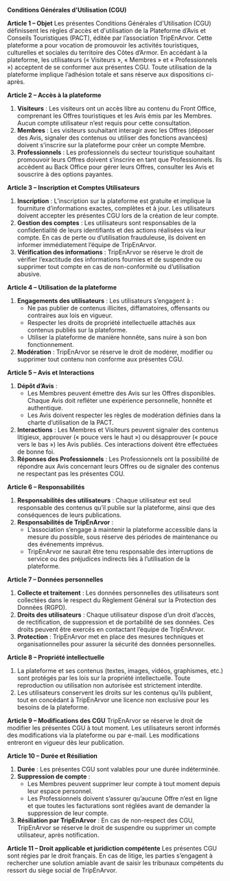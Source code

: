 **Conditions Générales d'Utilisation (CGU)**

**Article 1 – Objet**
Les présentes Conditions Générales d'Utilisation (CGU) définissent les règles d'accès et d'utilisation de la Plateforme d’Avis et Conseils Touristiques (PACT), éditée par l’association TripEnArvor. Cette plateforme a pour vocation de promouvoir les activités touristiques, culturelles et sociales du territoire des Côtes d’Armor. En accédant à la plateforme, les utilisateurs (« Visiteurs », « Membres » et « Professionnels ») acceptent de se conformer aux présentes CGU. Toute utilisation de la plateforme implique l’adhésion totale et sans réserve aux dispositions ci-après.

**Article 2 – Accès à la plateforme**
1. **Visiteurs** : Les visiteurs ont un accès libre au contenu du Front Office, comprenant les Offres touristiques et les Avis émis par les Membres. Aucun compte utilisateur n’est requis pour cette consultation.
2. **Membres** : Les visiteurs souhaitant interagir avec les Offres (déposer des Avis, signaler des contenus ou utiliser des fonctions avancées) doivent s’inscrire sur la plateforme pour créer un compte Membre.
3. **Professionnels** : Les professionnels du secteur touristique souhaitant promouvoir leurs Offres doivent s’inscrire en tant que Professionnels. Ils accèdent au Back Office pour gérer leurs Offres, consulter les Avis et souscrire à des options payantes.

**Article 3 – Inscription et Comptes Utilisateurs**
1. **Inscription** : L’inscription sur la plateforme est gratuite et implique la fourniture d’informations exactes, complètes et à jour. Les utilisateurs doivent accepter les présentes CGU lors de la création de leur compte.
2. **Gestion des comptes** : Les utilisateurs sont responsables de la confidentialité de leurs identifiants et des actions réalisées via leur compte. En cas de perte ou d’utilisation frauduleuse, ils doivent en informer immédiatement l’équipe de TripEnArvor.
3. **Vérification des informations** : TripEnArvor se réserve le droit de vérifier l’exactitude des informations fournies et de suspendre ou supprimer tout compte en cas de non-conformité ou d’utilisation abusive.

**Article 4 – Utilisation de la plateforme**
1. **Engagements des utilisateurs** : Les utilisateurs s’engagent à :
   - Ne pas publier de contenus illicites, diffamatoires, offensants ou contraires aux lois en vigueur.
   - Respecter les droits de propriété intellectuelle attachés aux contenus publiés sur la plateforme.
   - Utiliser la plateforme de manière honnête, sans nuire à son bon fonctionnement.
2. **Modération** : TripEnArvor se réserve le droit de modérer, modifier ou supprimer tout contenu non conforme aux présentes CGU.

**Article 5 – Avis et Interactions**
1. **Dépôt d’Avis** :
   - Les Membres peuvent émettre des Avis sur les Offres disponibles. Chaque Avis doit refléter une expérience personnelle, honnête et authentique.
   - Les Avis doivent respecter les règles de modération définies dans la charte d’utilisation de la PACT.
2. **Interactions** : Les Membres et Visiteurs peuvent signaler des contenus litigieux, approuver (« pouce vers le haut ») ou désapprouver (« pouce vers le bas ») les Avis publiés. Ces interactions doivent être effectuées de bonne foi.
3. **Réponses des Professionnels** : Les Professionnels ont la possibilité de répondre aux Avis concernant leurs Offres ou de signaler des contenus ne respectant pas les présentes CGU.

**Article 6 – Responsabilités**
1. **Responsabilités des utilisateurs** : Chaque utilisateur est seul responsable des contenus qu’il publie sur la plateforme, ainsi que des conséquences de leurs publications.
2. **Responsabilités de TripEnArvor** :
   - L’association s’engage à maintenir la plateforme accessible dans la mesure du possible, sous réserve des périodes de maintenance ou des événements imprévus.
   - TripEnArvor ne saurait être tenu responsable des interruptions de service ou des préjudices indirects liés à l’utilisation de la plateforme.

**Article 7 – Données personnelles**
1. **Collecte et traitement** : Les données personnelles des utilisateurs sont collectées dans le respect du Règlement Général sur la Protection des Données (RGPD).
2. **Droits des utilisateurs** : Chaque utilisateur dispose d’un droit d’accès, de rectification, de suppression et de portabilité de ses données. Ces droits peuvent être exercés en contactant l’équipe de TripEnArvor.
3. **Protection** : TripEnArvor met en place des mesures techniques et organisationnelles pour assurer la sécurité des données personnelles.

**Article 8 – Propriété intellectuelle**
1. La plateforme et ses contenus (textes, images, vidéos, graphismes, etc.) sont protégés par les lois sur la propriété intellectuelle. Toute reproduction ou utilisation non autorisée est strictement interdite.
2. Les utilisateurs conservent les droits sur les contenus qu’ils publient, tout en concédant à TripEnArvor une licence non exclusive pour les besoins de la plateforme.

**Article 9 – Modifications des CGU**
TripEnArvor se réserve le droit de modifier les présentes CGU à tout moment. Les utilisateurs seront informés des modifications via la plateforme ou par e-mail. Les modifications entreront en vigueur dès leur publication.

**Article 10 – Durée et Résiliation**
1. **Durée** : Les présentes CGU sont valables pour une durée indéterminée.
2. **Suppression de compte** :
   - Les Membres peuvent supprimer leur compte à tout moment depuis leur espace personnel.
   - Les Professionnels doivent s’assurer qu’aucune Offre n’est en ligne et que toutes les facturations sont réglées avant de demander la suppression de leur compte.
3. **Résiliation par TripEnArvor** : En cas de non-respect des CGU, TripEnArvor se réserve le droit de suspendre ou supprimer un compte utilisateur, après notification.

**Article 11 – Droit applicable et juridiction compétente**
Les présentes CGU sont régies par le droit français. En cas de litige, les parties s’engagent à rechercher une solution amiable avant de saisir les tribunaux compétents du ressort du siège social de TripEnArvor.